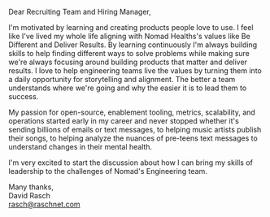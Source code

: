 Dear Recruiting Team and Hiring Manager,

I'm motivated by learning and creating products people love to use. I feel like
I've lived my whole life aligning with Nomad Healths's values like Be Different
and Deliver Results. By learning continuously I'm always building skills to
help finding different ways to solve problems while making sure we're always
focusing around building products that matter and deliver results. I love to
help engineering teams live the values by turning them into a daily opportunity
for storytelling and alignment. The better a team understands where we're going
and why the easier it is to lead them to success.

My passion for open-source, enablement tooling, metrics, scalability, and
operations started early in my career and never stopped whether it's sending
billions of emails or text messages, to helping music artists publish their
songs, to helping analyze the nuances of pre-teens text messages to understand
changes in their mental health.

I'm very excited to start the discussion about how I can bring my skills of
leadership to the challenges of Nomad's Engineering team.

Many thanks,  
David Rasch  
rasch@raschnet.com

